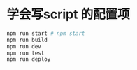 # 学会写script 的配置项

```bash
npm run start # npm start
npm run build
npm run dev
npm run test
npm run deploy
```